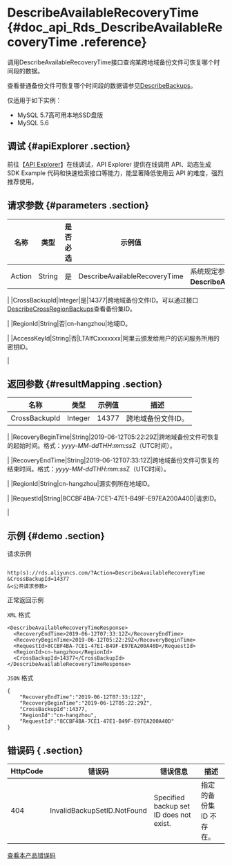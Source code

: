 # DescribeAvailableRecoveryTime {#doc_api_Rds_DescribeAvailableRecoveryTime .reference}

调用DescribeAvailableRecoveryTime接口查询某跨地域备份文件可恢复哪个时间段的数据。

查看普通备份文件可恢复哪个时间段的数据请参见[DescribeBackups](~~26273~~)。

仅适用于如下实例：

-   MySQL 5.7高可用本地SSD盘版
-   MySQL 5.6

## 调试 {#apiExplorer .section}

前往【[API Explorer](https://api.aliyun.com/#product=Rds&api=DescribeAvailableRecoveryTime)】在线调试，API Explorer 提供在线调用 API、动态生成 SDK Example 代码和快速检索接口等能力，能显著降低使用云 API 的难度，强烈推荐使用。

## 请求参数 {#parameters .section}

|名称|类型|是否必选|示例值|描述|
|--|--|----|---|--|
|Action|String|是|DescribeAvailableRecoveryTime|系统规定参数，取值：**DescribeAvailableRecoveryTime**。

 |
|CrossBackupId|Integer|是|14377|跨地域备份文件ID。可以通过接口[DescribeCrossRegionBackups](~~121733~~)查看备份集ID。

 |
|RegionId|String|否|cn-hangzhou|地域ID。

 |
|AccessKeyId|String|否|LTAIfCxxxxxxx|阿里云颁发给用户的访问服务所用的密钥ID。

 |

## 返回参数 {#resultMapping .section}

|名称|类型|示例值|描述|
|--|--|---|--|
|CrossBackupId|Integer|14377|跨地域备份文件ID。

 |
|RecoveryBeginTime|String|2019-06-12T05:22:29Z|跨地域备份文件可恢复的起始时间。格式：*yyyy-MM-dd*T*HH:mm:ss*Z（UTC时间）。

 |
|RecoveryEndTime|String|2019-06-12T07:33:12Z|跨地域备份文件可恢复的结束时间。格式：*yyyy-MM-dd*T*HH:mm:ss*Z（UTC时间）。

 |
|RegionId|String|cn-hangzhou|源实例所在地域ID。

 |
|RequestId|String|8CCBF4BA-7CE1-47E1-B49F-E97EA200A40D|请求ID。

 |

## 示例 {#demo .section}

请求示例

``` {#request_demo}

http(s)://rds.aliyuncs.com/?Action=DescribeAvailableRecoveryTime
&CrossBackupId=14377
&<公共请求参数>

```

正常返回示例

`XML` 格式

``` {#xml_return_success_demo}
<DescribeAvailableRecoveryTimeResponse>
  <RecoveryEndTime>2019-06-12T07:33:12Z</RecoveryEndTime>
  <RecoveryBeginTime>2019-06-12T05:22:29Z</RecoveryBeginTime>
  <RequestId>8CCBF4BA-7CE1-47E1-B49F-E97EA200A40D</RequestId>
  <RegionId>cn-hangzhou</RegionId>
  <CrossBackupId>14377</CrossBackupId>
</DescribeAvailableRecoveryTimeResponse>

```

`JSON` 格式

``` {#json_return_success_demo}
{
	"RecoveryEndTime":"2019-06-12T07:33:12Z",
	"RecoveryBeginTime":"2019-06-12T05:22:29Z",
	"CrossBackupId":14377,
	"RegionId":"cn-hangzhou",
	"RequestId":"8CCBF4BA-7CE1-47E1-B49F-E97EA200A40D"
}
```

## 错误码 { .section}

|HttpCode|错误码|错误信息|描述|
|--------|---|----|--|
|404|InvalidBackupSetID.NotFound|Specified backup set ID does not exist.|指定的备份集 ID 不存在。|

[查看本产品错误码](https://error-center.aliyun.com/status/product/Rds)

